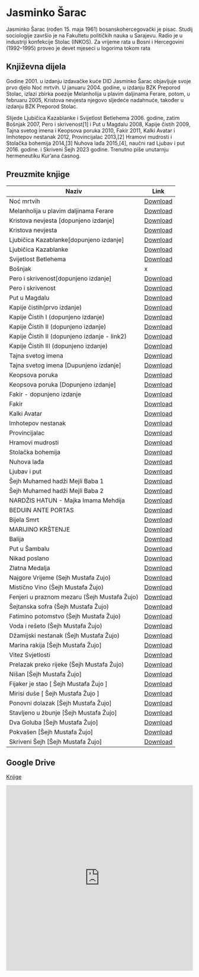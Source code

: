 # Jasminko Šarac

Jasminko Šarac (rođen 15. maja 1961) bosanskohercegovački je pisac. Studij sociologije završio je na Fakultetu političkih nauka u Sarajevu. Radio je u industriji konfekcije Stolac (INKOS). Za vrijeme rata u Bosni i Hercegovini (1992–1995) proveo je devet mjeseci u logorima tokom rata

## Književna dijela

Godine 2001. u izdanju izdavačke kuće DID Jasminko Šarac objavljuje svoje prvo djelo Noć mrtvih. U januaru 2004. godine, u izdanju BZK Preporod Stolac, izlazi zbirka poezije Melanholija u plavim daljinama Ferare, potom, u februaru 2005, Kristova nevjesta njegovo sljedeće nadahnuće, također u izdanju BZK Preporod Stolac.

Slijede Ljubičica Kazablanke i Svijetlost Betlehema 2006. godine, zatim Bošnjak 2007, Pero i skrivenost[1] i Put u Magdalu 2008, Kapije čistih 2009, Tajna svetog imena i Keopsova poruka 2010, Fakir 2011, Kalki Avatar i Imhotepov nestanak 2012, Provincijalac 2013,[2] Hramovi mudrosti i Stolačka bohemija 2014,[3] Nuhova lađa 2015,[4], naučni rad Ljubav i put 2016. godine. i Skriveni Šejh 2023 godine. 
Trenutno piše unutarnju hermeneutiku Kur’ana časnog.

## Preuzmite knjige

Naziv | Link
------------ | -------------
Noć mrtvih | [Download](https://jasminko.github.io/knjige/betlehema.pdf)
Melanholija u plavim daljinama Ferare | [Download](https://jasminko.github.io/knjige/melahonija.pdf)
Kristova nevjesta [dopunjeno izdanje] | [Download](https://github.com/jasminko/jasminko.github.io/raw/master/knjige/Kristova%20nevjesta%20%5Bdopunjeno%20izdanje%5D.pdf)
Kristova nevjesta | [Download](https://jasminko.github.io/knjige/kristova-nevjesta.pdf)
Ljubičica Kazablanke[dopunjeno izdanje] | [Download](https://raw.githubusercontent.com/jasminko/jasminko.github.io/master/knjige/Ljubi%C4%8Dica%20Kazablanke%5Bdopunjeno%20izdanje%5D.pdf)
Ljubičica Kazablanke | [Download](https://jasminko.github.io/knjige/ljubicica.pdf)
Svijetlost Betlehema | [Download](https://jasminko.github.io/knjige/betlehema.pdf)
Bošnjak | x
Pero i skrivenost[dopunjeno izdanje] | [Download](https://raw.githubusercontent.com/jasminko/jasminko.github.io/master/knjige/Pero%20i%20skrivenost%5Bdopunjeno%20izdanje%5D.pdf)
Pero i skrivenost | [Download](https://jasminko.github.io/knjige/pero-i-skrivenost.doc)
Put u Magdalu | [Download](https://jasminko.github.io/knjige/put-u-magdalu.doc)
Kapije čistih(prvo izdanje) | [Download](https://jasminko.github.io/knjige/kapije.doc)
Kapije Čistih I (dopunjeno izdanje) | [Download](https://github.com/jasminko/jasminko.github.io/raw/master/knjige/Kapije%20%C4%8Cistih%20I%20(Jasminko%20%C5%A0arac)%5Bdopunjeno%20izdanje%5D.pdf) 
Kapije Čistih II (dopunjeno izdanje) | [Download](https://drive.google.com/file/d/1wyBXSavGMDtmYLF4HYkCxmanhZyKp_Sw/view?usp=sharing)
Kapije Čistih II (dopunjeno izdanje - link2) | [Download](https://www.scribd.com/document/546922493/Kapije-%C4%8Cistih-II-Jasminko-%C5%A0arac-Dopunjeno-Izdanje)
Kapije Čistih III (dopunjeno izdanje) | [Download](https://github.com/jasminko/jasminko.github.io/raw/master/knjige/Kapije%20%C4%8Cistih%20III%20(Jasminko%20%C5%A0arac)%5Bdopunjeno%20izdanje%5D.pdf)
Tajna svetog imena | [Download](https://jasminko.github.io/knjige/tajne-svetog-imena.doc)
Tajna svetog imena [Dupunjeno izdanje] | [Download](https://www.scribd.com/document/551637032/Tajna-Svetog-Imena-Dopunjeno-Izdanje-Jasminko-%C5%A0arac-https-jasminko-github-io) 
Keopsova poruka | [Download](https://jasminko.github.io/knjige/keopsova-poruka.doc)
Keopsova poruka [Dopunjeno izdanje] | [Download](https://www.scribd.com/document/551636524/KEOPSOVA-PORUKA-Dopunjeno-Izdanje-Jasminko-%C5%A0arac-https-jasminko-github-io)
Fakir - dopunjeno izdanje | [Download](https://raw.githubusercontent.com/jasminko/jasminko.github.io/master/knjige/Fakir%20ispravljeno%20i%20dopunjeno%20izdanje.pdf)
Fakir | [Download](https://jasminko.github.io/knjige/fakir.pdf)
Kalki Avatar | [Download](https://jasminko.github.io/knjige/kalki-avatar.pdf )
Imhotepov nestanak | [Download](https://jasminko.github.io/knjige/imhotepov-nestanak.pdf )
Provincijalac | [Download](https://jasminko.github.io/knjige/provincijalac.pdf)
Hramovi mudrosti | [Download](https://jasminko.github.io/knjige/hramovi-mudrosti.pdf)
Stolačka bohemija | [Download](https://jasminko.github.io/knjige/stolacka-bohemija.pdf)
Nuhova lađa | [Download](https://jasminko.github.io/knjige/nuhova-ladja.pdf)
Ljubav i put | [Download](https://jasminko.github.io/knjige/ljubav-i-put.pdf)
Šejh Muhamed hadži Mejli Baba 1 | [Download](https://jasminko.github.io/knjige/mejli-baba1.pdf)
Šejh Muhamed hadži Mejli Baba 2 | [Download](https://jasminko.github.io/knjige/mejli-baba2.docx)
NARDŽIS HATUN - Majka Imama Mehdija  | [Download](https://jasminko.github.io/knjige/majka-imama.docx)
BEDUIN ANTE PORTAS | [Download](https://github.com/jasminko/jasminko.github.io/raw/master/knjige/BEDUIN%20ANTE%20PORTAS.pdf)
Bijela Smrt | [Download](https://github.com/jasminko/jasminko.github.io/raw/master/knjige/Bijela%20Smrt.pdf)
MARIJINO KRŠTENJE | [Download](https://github.com/jasminko/jasminko.github.io/raw/master/knjige/MARIJINO%20KR%C5%A0TENJE.pdf)
Balija | [Download](https://github.com/jasminko/jasminko.github.io/raw/master/knjige/Balija%20(Jasminko%20%C5%A0arac).pdf)
Put u Šambalu | [Download](https://github.com/jasminko/jasminko.github.io/raw/master/knjige/Put%20u%20%C5%A0ambalu%20(Jasminko%20%C5%A0arac).pdf)
Nikad poslano | [Download](https://github.com/jasminko/jasminko.github.io/raw/master/knjige/Nikad%20poslano%20(Jasminko%20%C5%A0arac)%20jasminko.github.com.pdf)
Zlatna Medalja | [Download](https://github.com/jasminko/jasminko.github.io/raw/master/knjige/Zlatna%20Medalja%20(Jasminko%20%C5%A0arac)%20jasminko.github.com.pdf)
Najgore Vrijeme (Sejh Mustafa Zujo) | [Download](https://raw.githubusercontent.com/jasminko/jasminko.github.io/master/knjige/Najgore%20Vrijeme%20(%C5%A0ejh%20Mustafa%20%C5%BDujo).pdf)
Mistično Vino (Šejh Mustafa Žujo) | [Download](https://raw.githubusercontent.com/jasminko/jasminko.github.io/master/knjige/Misti%C4%8Dno%20Vino.pdf)
Fenjeri u praznom mezaru (Šejh Mustafa Žujo) | [Download](https://raw.githubusercontent.com/jasminko/jasminko.github.io/master/knjige/Fenjeri%20u%20praznom%20mezaru%20(%C5%A1ejh%20Mustafa%20%C5%BDujo)%20-%20jasminko.github.io%20.pdf)
Šejtanska sofra (Šejh Mustafa Žujo) | [Download](https://raw.githubusercontent.com/jasminko/jasminko.github.io/master/knjige/%C5%A0ejtanska%20Sofra%20(%C5%A1ejh%20Mustafa%20%C5%BDujo)%20-%20jasminko.github.io.pdf)
Fatimino potomstvo (Šejh Mustafa Žujo) | [Download](https://raw.githubusercontent.com/jasminko/jasminko.github.io/master/knjige/Fatimino%20Potomstvo%20(%C5%A0ejh%20Mustafa%20%C5%BDujo)%20-%20Jasminko%20%C5%A0arac%20-%20%5Bjasminko.github.io%5D.pdf)
Voda i rešeto (Šejh Mustafa Žujo) | [Download](https://raw.githubusercontent.com/jasminko/jasminko.github.io/master/knjige/Voda%20i%20Re%C5%A1eto%20(%C5%A0ejh%20Mustafa%20%C5%BDujo)%20-%20Jasminko%20%C5%A0arac%20-%20%5Bjasminko.github.io%5D.pdf)
Džamijski nestanak (Šejh Mustafa Žujo) | [Download](https://raw.githubusercontent.com/jasminko/jasminko.github.io/master/knjige/D%C5%BEamijski%20Nestanak%20(%C5%A0ejh%20Mustafa%20%C5%BDujo)%20-%20Jasminko%20%C5%A0arac%20-%20jasminko.github.io.pdf)
Marina rakija [Šejh Mustafa Žujo] | [Download](https://raw.githubusercontent.com/jasminko/jasminko.github.io/master/knjige/Marina%20Rakija%20%5B%C5%A0ejh%20Mustafa%20%C5%BDujo%5D%20-%20Jasminko%20%C5%A0arac%20-%20%5B%20jasminko.github.io%20%5D.pdf)
Vitez Svjetlosti | [Download](https://raw.githubusercontent.com/jasminko/jasminko.github.io/master/knjige/Vitez%20u%20Svjetosti%20%5B%20%C5%A0ejh%20Murteza%20%5D%20-%20Jasminko%20%C5%A0arac%20%5B%20jasminko.github.io%20%5D.pdf)
Prelazak preko rijeke (Šejh Mustafa Žujo)  | [Download](https://raw.githubusercontent.com/jasminko/jasminko.github.io/master/knjige/Prelazak%20preko%20rijeke%20%5BSejh%20Mustafa%20Zujo%5D%20-%20Jasminko%20Sarac%20-%20%5Bjasminko.github.io%20%5D.pdf)
Nišan [Šejh Mustafa Žujo] | [Download](https://raw.githubusercontent.com/jasminko/jasminko.github.io/master/knjige/Ni%C5%A1an%20%5B%20%C5%A0ejh%20Mustafa%20%C5%BDujo%20%5D%20-%20Jasminko%20%C5%A0arac%20-%20%5B%20jasminko.github.io%20%5D.pdf)
Fijaker je stao [ Šejh Mustafa Žujo ] | [Download](https://raw.githubusercontent.com/jasminko/jasminko.github.io/master/knjige/Fijaker%20je%20stao%20%5B%20%C5%A0ejh%20Mustafa%20%C5%BDujo%5D%20-%20Jasminko%20%C5%A0arac%20-%20%5B%20jasminko.github.io%20%5D.pdf)
Mirisi duše [ Šejh Mustafa Žujo ] | [Download](https://raw.githubusercontent.com/jasminko/jasminko.github.io/master/knjige/Mirisi%20Du%C5%A1e%20-%20%5B%20%C5%A0ejh%20Mustafa%20%C5%BDujo%20%5D%20-%20Jasminko%20%C5%A0arac%20%20-%20%5B%20jasminko.github.io%20%5D.pdf)
Ponovni dolazak [Šejh Mustafa Žujo] | [Download](https://raw.githubusercontent.com/jasminko/jasminko.github.io/master/knjige/Ponovni%20dolazak%20%5B%C5%A0ejh%20Mustafa%20%C5%BDujo%5D%20-%20Jasminko%20%C5%A0arac%20-%20jasminko.github.io.pdf)
Stavljeno u žbunje [Šejh Mustafa Žujo] | [Download](https://raw.githubusercontent.com/jasminko/jasminko.github.io/master/knjige/Stavljeno%20u%20%C5%BEbunje%20%5B%C5%A0ejh%20Mustafa%20%C5%BDujo%5D%20-%20Jasminko%20%C5%A0arac%20-%20jasminko.github.io.pdf)
Dva Goluba [Šejh Mustafa Žujo]  | [Download](https://raw.githubusercontent.com/jasminko/jasminko.github.io/master/knjige/Dva%20Goluba%20%5B%C5%A0ejh%20Mustafa%20%C5%BDujo%5D%20-%20Jasminko%20%C5%A0arac%20-%20jasminko.github.io.pdf)
Pokvašen [Šejh Mustafa Žujo] | [Download](https://raw.githubusercontent.com/jasminko/jasminko.github.io/master/knjige/Pokva%C5%A1en%20%5B%C5%A0ejh%20Mustafa%20%C5%BDujo%5D%20-%20Jasminko%20%C5%A0arac%20-%20jasminko.github.io.pdf)
Skriveni Šejh [Šejh Mustafa Žujo] | [Download](https://jasminko.github.io/knjige/Skriveni%20Sejh_Jasminko%20Sarac%20-%20jasminko.github.io.pdf)

## Google Drive 

[Knjige](https://drive.google.com/drive/folders/10n1pSev3GnRYpJhjO_CM3tkhAPzB5mIy?usp=sharing)

<iframe frameborder="0" height="500px" src="https://drive.google.com/embeddedfolderview?id=10n1pSev3GnRYpJhjO_CM3tkhAPzB5mIy#list" width="100%"></iframe>

<!-- Global site tag (gtag.js) - Google Analytics -->
<script async src="https://www.googletagmanager.com/gtag/js?id=UA-175515772-1"></script>
<script>
  window.dataLayer = window.dataLayer || [];
  function gtag(){dataLayer.push(arguments);}
  gtag('js', new Date());

  gtag('config', 'UA-175515772-1');
</script>



